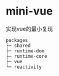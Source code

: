 # mini-vue
实现vue的最小复现

```
packages
├─ shared
├─ runtime-dom
├─ runtime-core
├─ vue
└─ reactivity
```